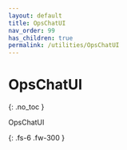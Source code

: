 ```yaml
---
layout: default
title: OpsChatUI
nav_order: 99
has_children: true
permalink: /utilities/OpsChatUI
---
```


# OpsChatUI
{: .no_toc }

OpsChatUI

{: .fs-6 .fw-300 }
